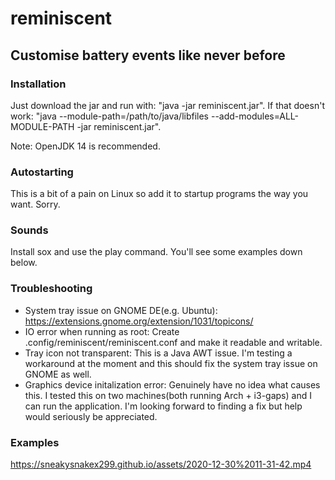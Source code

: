 # reminiscent
## Customise battery events like never before

### Installation
Just download the jar and run with: "java -jar reminiscent.jar". If that doesn't work: "java --module-path=/path/to/java/libfiles --add-modules=ALL-MODULE-PATH -jar reminiscent.jar".

Note: OpenJDK 14 is recommended.

### Autostarting
This is a bit of a pain on Linux so add it to startup programs the way you want. Sorry.

### Sounds
Install sox and use the play command. You'll see some examples down below.

### Troubleshooting
- System tray issue on GNOME DE(e.g. Ubuntu): https://extensions.gnome.org/extension/1031/topicons/
- IO error when running as root: Create .config/reminiscent/reminiscent.conf and make it readable and writable.
- Tray icon not transparent: This is a Java AWT issue. I'm testing a workaround at the moment and this should fix the system tray issue on GNOME as well.
- Graphics device initalization error: Genuinely have no idea what causes this. I tested this on two machines(both running Arch + i3-gaps) and I can run the application. I'm looking forward to finding a fix but help would seriously be appreciated.

### Examples
https://sneakysnakex299.github.io/assets/2020-12-30%2011-31-42.mp4
